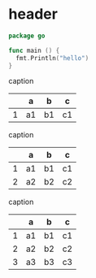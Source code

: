 # header

```go
package go

func main () {
  fmt.Println("hello")
}
```

caption

|   |  a | b  | c  |
|---|----|----|----|
| 1 | a1 | b1 | c1 |


caption

|   |  a | b  | c  |
|---|----|----|----|
| 1 | a1 | b1 | c1 |
| 2 | a2 | b2 | c2 |

caption

|   |  a | b  | c  |
|---|----|----|----|
| 1 | a1 | b1 | c1 |
| 2 | a2 | b2 | c2 |
| 3 | a3 | b3 | c3 |
